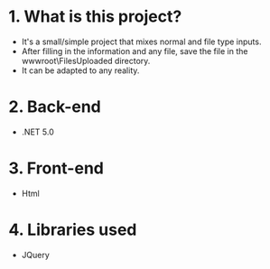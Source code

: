 # 1. What is this project?

- It's a small/simple project that mixes normal and file type inputs.
- After filling in the information and any file, save the file in the wwwroot\FilesUploaded directory.
- It can be adapted to any reality.

# 2. Back-end

- .NET 5.0

# 3. Front-end

- Html

# 4. Libraries used

- JQuery
